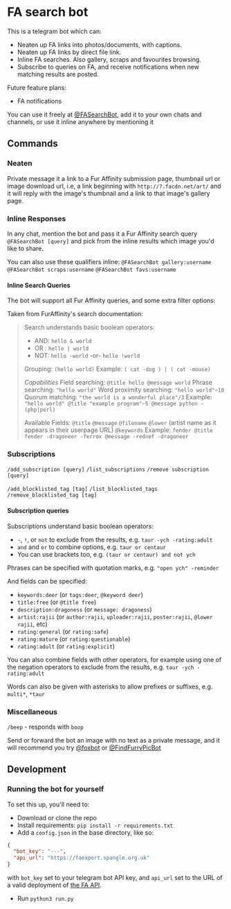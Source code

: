 # FA search bot
This is a telegram bot which can:
- Neaten up FA links into photos/documents, with captions.
- Neaten up FA links by direct file link.
- Inline FA searches. Also gallery, scraps and favourites browsing.
- Subscribe to queries on FA, and receive notifications when new matching results are posted.

Future feature plans:
- FA notifications

You can use it freely at [@FASearchBot](https://t.me/FASearchBot), add it to your own chats and channels, or use it inline anywhere by mentioning it

## Commands

### Neaten

Private message it a link to a Fur Affinity submission page, thumbnail url or image download url, i.e, a link beginning with `http://?.facdn.net/art/` and it will reply with the image's thumbnail and a link to that image's gallery page.

### Inline Responses

In any chat, mention the bot and pass it a Fur Affinity search query
`@FASearchBot [query]` and pick from the inline results which image you'd like to share.

You can also use these qualifiers inline:
`@FASearchBot gallery:username`
`@FASearchBot scraps:username`
`@FASearchBot favs:username`

#### Inline Search Queries

The bot will support all Fur Affinity queries, and some extra filter options:

Taken from FurAffinity's search documentation: 
> Search understands basic boolean operators:
> * AND: `hello & world`
> * OR : `hello | world`
> * NOT: `hello -world` -or- `hello !world`
> 
> Grouping: `(hello world)`
> Example: `( cat -dog ) | ( cat -mouse)`
>
> *Capabilities*
> Field searching: `@title hello @message world`
> Phrase searching: `"hello world"`
> Word proximity searching: `"hello world"~10`
> Quorum matching: `"the world is a wonderful place"/3`
> Example: `"hello world" @title "example program"~5 @message python -(php|perl)`
> 
> Available Fields: `@title` `@message` `@filename` `@lower` (artist name as it appears in their userpage URL) `@keywords`
> Example: `fender @title fender -dragoneer -ferrox @message -rednef -dragoneer`

### Subscriptions

`/add_subscription [query]`
`/list_subscriptions`
`/remove subscription [query]`

`/add_blocklisted_tag [tag]`
`/list_blocklisted_tags`
`/remove_blocklisted_tag [tag]`

#### Subscription queries

Subscriptions understand basic boolean operators:
- `-`, `!`, or `not` to exclude from the results, e.g. `taur -ych -rating:adult`
- `and` and `or` to combine options, e.g. `taur or centaur`
- You can use brackets too, e.g. `(taur or centaur) and not ych`

Phrases can be specified with quotation marks, e.g. `"open ych" -reminder`

And fields can be specified:
- `keywords:deer` (or `tags:deer`, `@keyword deer`)
- `title:free` (or `@title free`)
- `description:dragoness` (or `message: dragoness`)
- `artist:rajii` (or `author:rajii`, `uploader:rajii`, `poster:rajii`, `@lower rajii`, etc)
- `rating:general` (or `rating:safe`)
- `rating:mature` (or `rating:questionable`)
- `rating:adult` (or `rating:explicit`)

You can also combine fields with other operators, for example using one of the negation operators
 to exclude from the results, e.g. `taur -ych -rating:adult`

Words can also be given with asterisks to allow prefixes or suffixes, e.g. `multi*`, `*taur`

### Miscellaneous

`/beep` - responds with `boop`

Send or forward the bot an image with no text as a private message, and it will recommend you try [@foxbot](https://t.me/foxbot) or [@FindFurryPicBot](https://t.me/FindFurryPicBot) 

## Development 

### Running the bot for yourself

To set this up, you'll need to:

 - Download or clone the repo
 - Install requirements: `pip install -r requirements.txt`
 - Add a `config.json` in the base directory, like so:

```json
{
  "bot_key": "---",
  "api_url": "https://faexport.spangle.org.uk"
}
```

with `bot_key` set to your telegram bot API key, and `api_url` set to the URL of a valid deployment of [the FA API](https://github.com/Deer-Spangle/faexport).
 - Run `python3 run.py`
